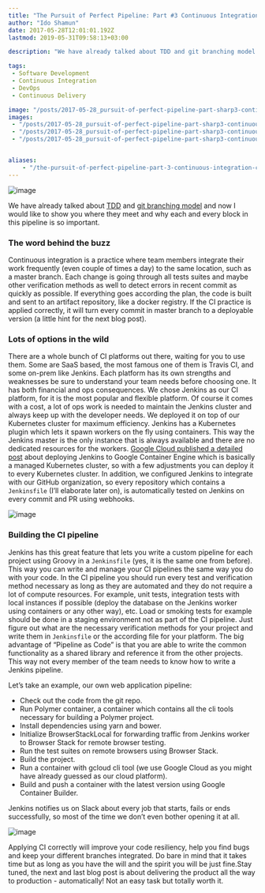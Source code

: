 ```yaml
---
title: "The Pursuit of Perfect Pipeline: Part #3 Continuous Integration"
author: "Ido Shamun"
date: 2017-05-28T12:01:01.192Z
lastmod: 2019-05-31T09:58:13+03:00

description: "We have already talked about TDD and git branching model and now I would like to show you where they meet and why each and every block in this pipeline is so important."

tags:
 - Software Development 
 - Continuous Integration 
 - DevOps 
 - Continuous Delivery 

image: "/posts/2017-05-28_pursuit-of-perfect-pipeline-part-sharp3-continuous-integration/images/1.jpeg" 
images:
 - "/posts/2017-05-28_pursuit-of-perfect-pipeline-part-sharp3-continuous-integration/images/1.jpeg" 
 - "/posts/2017-05-28_pursuit-of-perfect-pipeline-part-sharp3-continuous-integration/images/2.png" 
 - "/posts/2017-05-28_pursuit-of-perfect-pipeline-part-sharp3-continuous-integration/images/3.png" 


aliases:
    - "/the-pursuit-of-perfect-pipeline-part-3-continuous-integration-c2c843912e61"
---
```


![image](/posts/2017-05-28_pursuit-of-perfect-pipeline-part-sharp3-continuous-integration/images/1.jpeg)

We have already talked about [TDD](/posts/2017-05-14_pursuit-of-perfect-pipeline-part-1/) and [git branching model](/posts/2017-05-21_pursuit-of-perfect-pipeline-part-2/) and now I would like to show you where they meet and why each and every block in this pipeline is so important.

### The word behind the buzz

Continuous integration is a practice where team members integrate their work frequently (even couple of times a day) to the same location, such as a master branch. Each change is going through all tests suites and maybe other verification methods as well to detect errors in recent commit as quickly as possible. If everything goes according the plan, the code is built and sent to an artifact repository, like a docker registry. If the CI practice is applied correctly, it will turn every commit in master branch to a deployable version (a little hint for the next blog post).

### Lots of options in the wild

There are a whole bunch of CI platforms out there, waiting for you to use them. Some are SaaS based, the most famous one of them is Travis CI, and some on-prem like Jenkins. Each platform has its own strengths and weaknesses be sure to understand your team needs before choosing one. It has both financial and ops consequences. We chose Jenkins as our CI platform, for it is the most popular and flexible platform. Of course it comes with a cost, a lot of ops work is needed to maintain the Jenkins cluster and always keep up with the developer needs. We deployed it on top of our Kubernetes cluster for maximum efficiency. Jenkins has a Kubernetes plugin which lets it spawn workers on the fly using containers. This way the Jenkins master is the only instance that is always available and there are no dedicated resources for the workers. [Google Cloud published a detailed post](https://cloud.google.com/solutions/configuring-jenkins-container-engine) about deploying Jenkins to Google Container Engine which is basically a managed Kubernetes cluster, so with a few adjustments you can deploy it to every Kubernetes cluster. In addition, we configured Jenkins to integrate with our GitHub organization, so every repository which contains a `Jenkinsfile` (I’ll elaborate later on), is automatically tested on Jenkins on every commit and PR using webhooks.



![image](/posts/2017-05-28_pursuit-of-perfect-pipeline-part-sharp3-continuous-integration/images/2.png)

### Building the CI pipeline

Jenkins has this great feature that lets you write a custom pipeline for each project using Groovy in a `Jenkinsfile` (yes, it is the same one from before). This way you can write and manage your CI pipelines the same way you do with your code. In the CI pipeline you should run every test and verification method necessary as long as they are automated and they do not require a lot of compute resources. For example, unit tests, integration tests with local instances if possible (deploy the database on the Jenkins worker using containers or any other way), etc. Load or smoking tests for example should be done in a staging environment not as part of the CI pipeline. Just figure out what are the necessary verification methods for your project and write them in `Jenkinsfile` or the according file for your platform. The big advantage of “Pipeline as Code” is that you are able to write the common functionality as a shared library and reference it from the other projects. This way not every member of the team needs to know how to write a Jenkins pipeline.

Let’s take an example, our own web application pipeline:

*   Check out the code from the git repo.
*   Run Polymer container, a container which contains all the cli tools necessary for building a Polymer project.
*   Install dependencies using yarn and bower.
*   Initialize BrowserStackLocal for forwarding traffic from Jenkins worker to Browser Stack for remote browser testing.
*   Run the test suites on remote browsers using Browser Stack.
*   Build the project.
*   Run a container with gcloud cli tool (we use Google Cloud as you might have already guessed as our cloud platform).
*   Build and push a container with the latest version using Google Container Builder.

Jenkins notifies us on Slack about every job that starts, fails or ends successfully, so most of the time we don’t even bother opening it at all.



![image](/posts/2017-05-28_pursuit-of-perfect-pipeline-part-sharp3-continuous-integration/images/3.png)

Applying CI correctly will improve your code resiliency, help you find bugs and keep your different branches integrated. Do bare in mind that it takes time but as long as you have the will and the spirit you will be just fine.Stay tuned, the next and last blog post is about delivering the product all the way to production - automatically! Not an easy task but totally worth it.
